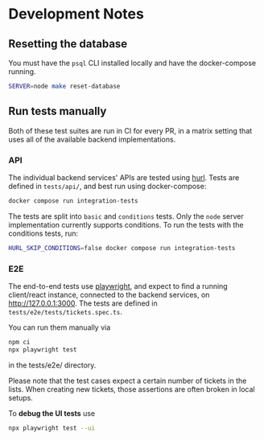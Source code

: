 # Development Notes

## Resetting the database

You must have the `psql` CLI installed locally and have the docker-compose running.

```sh
SERVER=node make reset-database
```

## Run tests manually

Both of these test suites are run in CI for every PR, in a matrix setting that
uses all of the available backend implementations.

### API

The individual backend services' APIs are tested using [hurl](https://hurl.dev).
Tests are defined in `tests/api/`, and best run using docker-compose:

```sh
docker compose run integration-tests
```

The tests are split into `basic` and `conditions` tests. Only the `node` server implementation currently supports conditions.
To run the tests with the conditions tests, run:

```sh
HURL_SKIP_CONDITIONS=false docker compose run integration-tests
```

### E2E

The end-to-end tests use [playwright](https://playwright.dev), and expect to find a running client/react instance, connected
to the backend services, on http://127.0.0.1:3000.
The tests are defined in `tests/e2e/tests/tickets.spec.ts`.

You can run them manually via
```sh
npm ci
npx playwright test
```
in the tests/e2e/ directory.

Please note that the test cases expect a certain number of tickets in the lists.
When creating new tickets, those assertions are often broken in local setups.

To **debug the UI tests** use
```sh
npx playwright test --ui
```
